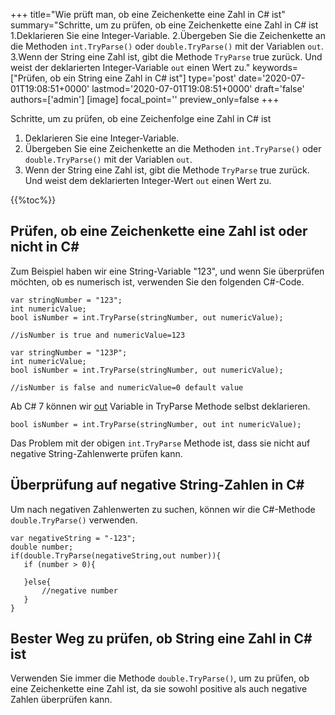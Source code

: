 +++
title="Wie prüft man, ob eine Zeichenkette eine Zahl in C# ist"
summary="Schritte, um zu prüfen, ob eine Zeichenkette eine Zahl in C# ist 1.Deklarieren Sie eine Integer-Variable. 2.Übergeben Sie die Zeichenkette an die Methoden `int.TryParse()` oder `double.TryParse()` mit der Variablen `out`. 3.Wenn der String eine Zahl ist, gibt die Methode `TryParse` true zurück. Und weist der deklarierten Integer-Variable `out` einen Wert zu."
keywords=["Prüfen, ob ein String eine Zahl in C# ist"]
type='post'
date='2020-07-01T19:08:51+0000'
lastmod='2020-07-01T19:08:51+0000'
draft='false'
authors=['admin']
[image]
focal_point=''
preview_only=false
+++

Schritte, um zu prüfen, ob eine Zeichenfolge eine Zahl in C# ist

1. Deklarieren Sie eine Integer-Variable.
2. Übergeben Sie eine Zeichenkette an die Methoden `int.TryParse()` oder `double.TryParse()` mit der Variablen `out`.
3. Wenn der String eine Zahl ist, gibt die Methode `TryParse` true zurück. Und weist dem deklarierten Integer-Wert `out` einen Wert zu.

{{%toc%}}

## Prüfen, ob eine Zeichenkette eine Zahl ist oder nicht in C# 

Zum Beispiel haben wir eine String-Variable "123", und wenn Sie überprüfen möchten, ob es numerisch ist, verwenden Sie den folgenden C#-Code.

```
var stringNumber = "123";
int numericValue;
bool isNumber = int.TryParse(stringNumber, out numericValue);

//isNumber is true and numericValue=123

var stringNumber = "123P";
int numericValue;
bool isNumber = int.TryParse(stringNumber, out numericValue);

//isNumber is false and numericValue=0 default value

```

Ab C# 7 können wir [out](https://www.arungudelli.com/tutorial/c-sharp/difference-between-ref-and-out-parameters-in-c-sharp/) Variable in TryParse Methode selbst deklarieren.

```
bool isNumber = int.TryParse(stringNumber, out int numericValue);

```

Das Problem mit der obigen `int.TryParse` Methode ist, dass sie nicht auf negative String-Zahlenwerte prüfen kann.

## Überprüfung auf negative String-Zahlen in C# 

Um nach negativen Zahlenwerten zu suchen, können wir die C#-Methode `double.TryParse()` verwenden.

```
var negativeString = "-123";
double number;
if(double.TryParse(negativeString,out number)){
   if (number > 0){

   }else{
       //negative number 
   }   
}
```

## Bester Weg zu prüfen, ob String eine Zahl in C# ist 

Verwenden Sie immer die Methode `double.TryParse()`, um zu prüfen, ob eine Zeichenkette eine Zahl ist, da sie sowohl positive als auch negative Zahlen überprüfen kann.